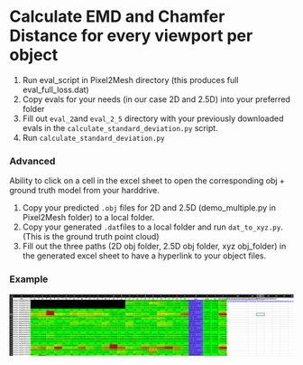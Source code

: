 # Calculate EMD and Chamfer Distance for every viewport per object


1. Run eval_script in Pixel2Mesh directory (this produces full eval_full_loss.dat)
2. Copy evals for your needs (in our case 2D and 2.5D) into your preferred folder
3. Fill out `eval_2`and `eval_2_5` directory with your previously downloaded evals in the `calculate_standard_deviation.py` script.
4. Run `calculate_standard_deviation.py`

### Advanced
Ability to click on a cell in the excel sheet to open the corresponding obj \+ ground truth model from your harddrive.

1. Copy your predicted `.obj` files for 2D and 2.5D (demo_multiple.py in Pixel2Mesh folder) to a local folder.
2. Copy your generated `.dat`files to a local folder and run `dat_to_xyz.py`. (This is the ground truth point cloud)
3. Fill out the three paths (2D obj folder, 2.5D obj folder, xyz obj_folder) in the generated excel sheet to have a hyperlink to your object files.

### Example
![](evaluation.png)

